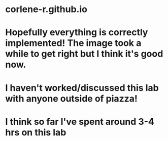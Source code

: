 # corlene-r.github.io
#  
# Hopefully everything is correctly implemented! The image took a while to get right but I think it's good now. 
#
# I haven't worked/discussed this lab with anyone outside of piazza!
#
# I think so far I've spent around 3-4 hrs on this lab
#
#
#